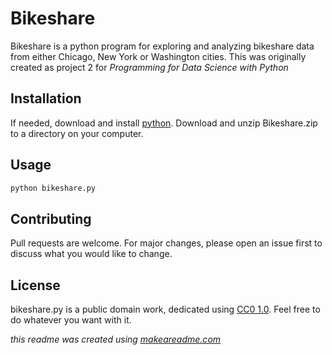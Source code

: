 # Bikeshare

Bikeshare is a python program for exploring and analyzing bikeshare data from either Chicago, New York or Washington cities. This was originally created as project 2 for _Programming for Data Science with Python_

## Installation

If needed, download and install [python](https://www.python.org/). Download and unzip Bikeshare.zip to a directory on your computer.  


## Usage

```python
python bikeshare.py
```

## Contributing

Pull requests are welcome. For major changes, please open an issue first to discuss what you would like to change.


## License

bikeshare.py is a public domain work, dedicated using [CC0 1.0](https://creativecommons.org/publicdomain/zero/1.0/). Feel free to do whatever you want with it.

_this readme was created using [makeareadme.com](https://www.makeareadme.com/)_
